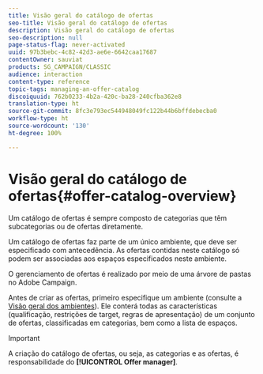 ```yaml
---
title: Visão geral do catálogo de ofertas
seo-title: Visão geral do catálogo de ofertas
description: Visão geral do catálogo de ofertas
seo-description: null
page-status-flag: never-activated
uuid: 97b3bebc-4c82-42d3-ae6e-6642caa17687
contentOwner: sauviat
products: SG_CAMPAIGN/CLASSIC
audience: interaction
content-type: reference
topic-tags: managing-an-offer-catalog
discoiquuid: 762b0233-4b2a-420c-ba28-240cfba362e8
translation-type: ht
source-git-commit: 8fc3e793ec544948049fc122b44b6bffdebecba0
workflow-type: ht
source-wordcount: '130'
ht-degree: 100%

---
```



# Visão geral do catálogo de ofertas{#offer-catalog-overview}

Um catálogo de ofertas é sempre composto de categorias que têm subcategorias ou de ofertas diretamente.

Um catálogo de ofertas faz parte de um único ambiente, que deve ser especificado com antecedência. As ofertas contidas neste catálogo só podem ser associadas aos espaços especificados neste ambiente.

O gerenciamento de ofertas é realizado por meio de uma árvore de pastas no Adobe Campaign.

Antes de criar as ofertas, primeiro especifique um ambiente (consulte a [Visão geral dos ambientes](../../interaction/using/environments-overview.md)). Ele conterá todas as características (qualificação, restrições de target, regras de apresentação) de um conjunto de ofertas, classificadas em categorias, bem como a lista de espaços.

>[!IMPORTANT]
>
>A criação do catálogo de ofertas, ou seja, as categorias e as ofertas, é responsabilidade do **[!UICONTROL Offer manager]**.
